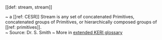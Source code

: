 [[def: stream, stream]]

~ a [[ref: CESR]] Stream is any set of concatenated Primitives, concatenated groups of Primitives, or hierarchically composed groups of [[ref: primitives]].  
~ Source: Dr. S. Smith
~ More in <a href="https://weboftrust.github.io/WOT-terms/docs/glossary/stream">extended KERI glossary</a>
